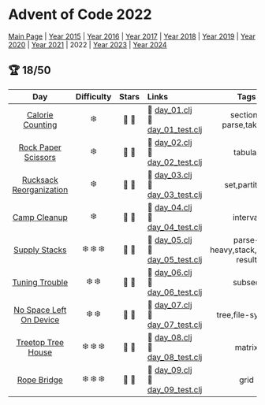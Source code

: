 # Advent of Code 2022

[Main Page](https://adventofcode.com/2022) | [Year 2015](/src/aoclj/year_2015/) | [Year 2016](/src/aoclj/year_2016/) | [Year 2017](/src/aoclj/year_2017/) | [Year 2018](/src/aoclj/year_2018/) | [Year 2019](/src/aoclj/year_2019/) | [Year 2020](/src/aoclj/year_2020/) | [Year 2021](/src/aoclj/year_2021/) | 2022 | [Year 2023](/src/aoclj/year_2023/) | [Year 2024](/src/aoclj/year_2024/)

## :trophy: 18/50

| Day | Difficulty | Stars | Links | Tags |
|:---: | :---: | :---: | :--- | :----: |
[Calorie Counting](http://www.adventofcode.com/2022/day/1)|:snowflake:|:star2: :star2:|:small_orange_diamond: [day_01.clj](/src/aoclj/year_2022/day_01.clj) <br /> :small_orange_diamond: [day_01_test.clj](/test/aoclj/year_2022/day_01_test.clj)|section-parse,take-n
[Rock Paper Scissors](http://www.adventofcode.com/2022/day/2)|:snowflake:|:star2: :star2:|:small_orange_diamond: [day_02.clj](/src/aoclj/year_2022/day_02.clj) <br /> :small_orange_diamond: [day_02_test.clj](/test/aoclj/year_2022/day_02_test.clj)|tabular
[Rucksack Reorganization](http://www.adventofcode.com/2022/day/3)|:snowflake:|:star2: :star2:|:small_orange_diamond: [day_03.clj](/src/aoclj/year_2022/day_03.clj) <br /> :small_orange_diamond: [day_03_test.clj](/test/aoclj/year_2022/day_03_test.clj)|set,partition
[Camp Cleanup](http://www.adventofcode.com/2022/day/4)|:snowflake:|:star2: :star2:|:small_orange_diamond: [day_04.clj](/src/aoclj/year_2022/day_04.clj) <br /> :small_orange_diamond: [day_04_test.clj](/test/aoclj/year_2022/day_04_test.clj)|interval
[Supply Stacks](http://www.adventofcode.com/2022/day/5)|:snowflake: :snowflake: :snowflake:|:star2: :star2:|:small_orange_diamond: [day_05.clj](/src/aoclj/year_2022/day_05.clj) <br /> :small_orange_diamond: [day_05_test.clj](/test/aoclj/year_2022/day_05_test.clj)|parse-heavy,stack,string-result
[Tuning Trouble](http://www.adventofcode.com/2022/day/6)|:snowflake: :snowflake:|:star2: :star2:|:small_orange_diamond: [day_06.clj](/src/aoclj/year_2022/day_06.clj) <br /> :small_orange_diamond: [day_06_test.clj](/test/aoclj/year_2022/day_06_test.clj)|subseq
[No Space Left On Device](http://www.adventofcode.com/2022/day/7)|:snowflake: :snowflake:|:star2: :star2:|:small_orange_diamond: [day_07.clj](/src/aoclj/year_2022/day_07.clj) <br /> :small_orange_diamond: [day_07_test.clj](/test/aoclj/year_2022/day_07_test.clj)|tree,file-system
[Treetop Tree House](http://www.adventofcode.com/2022/day/8)|:snowflake: :snowflake: :snowflake:|:star2: :star2:|:small_orange_diamond: [day_08.clj](/src/aoclj/year_2022/day_08.clj) <br /> :small_orange_diamond: [day_08_test.clj](/test/aoclj/year_2022/day_08_test.clj)|matrix
[Rope Bridge](http://www.adventofcode.com/2022/day/9)|:snowflake: :snowflake: :snowflake:|:star2: :star2:|:small_orange_diamond: [day_09.clj](/src/aoclj/year_2022/day_09.clj) <br /> :small_orange_diamond: [day_09_test.clj](/test/aoclj/year_2022/day_09_test.clj)|grid
